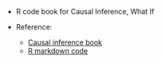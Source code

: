 - R code book for Causal Inference, What If

- Reference:
  - [Causal inference book](https://www.hsph.harvard.edu/miguel-hernan/causal-inference-book/)
  - [R markdown code](https://github.com/remlapmot/cibookex-r)
  
